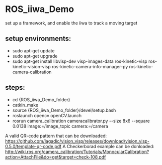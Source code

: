 # ROS_iiwa_Demo
set up a framework, and enable the iiwa to track a moving target


## setup environments:
- sudo apt-get update
- sudo apt-get upgrade
- sudo apt-get install libvisp-dev visp-images-data ros-kinetic-visp ros-kinetic-vision-visp ros-kinetic-camera-info-manager-py ros-kinetic-camera-calibration


## steps:
- cd {ROS_iiwa_Demo_folder}
- catkin_make
- source {ROS_iiwa_Demo_folder}/devel/setup.bash
- roslaunch opencv openCV.launch 
- rosrun camera_calibration cameracalibrator.py --size 8x6 --square 0.0138 image:=/image_topic camera:=/camera


A valid QR-code pattern that can be downloaded: https://github.com/lagadic/vision_visp/releases/download/vision_visp-0.5.0/template-qr-code.pdf
A Checkerborad example can be donloaded: http://wiki.ros.org/camera_calibration/Tutorials/MonocularCalibration?action=AttachFile&do=get&target=check-108.pdf